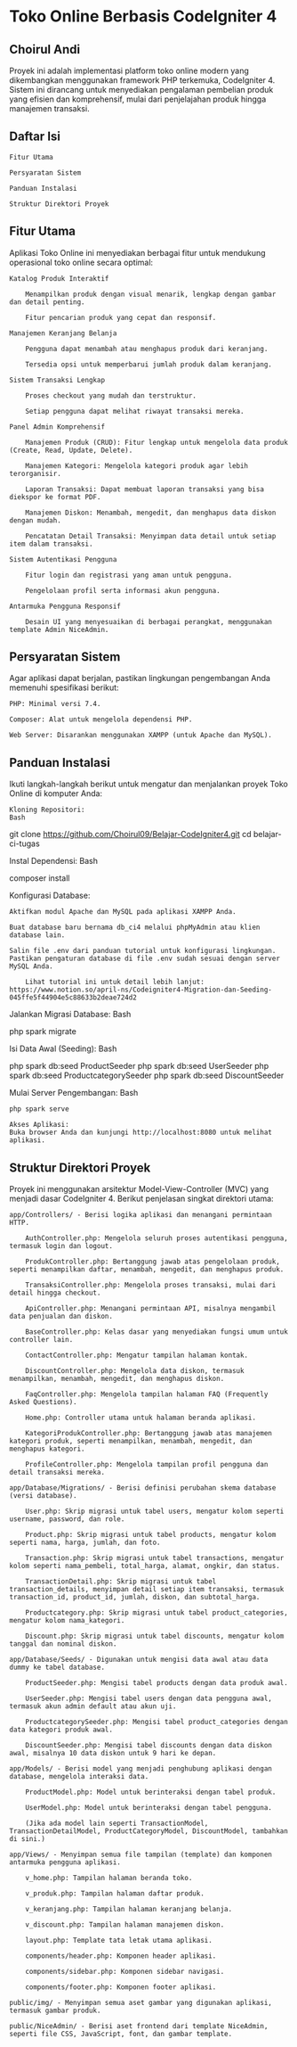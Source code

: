 # Toko Online Berbasis CodeIgniter 4
## Choirul Andi

Proyek ini adalah implementasi platform toko online modern yang dikembangkan menggunakan framework PHP terkemuka, CodeIgniter 4. Sistem ini dirancang untuk menyediakan pengalaman pembelian produk yang efisien dan komprehensif, mulai dari penjelajahan produk hingga manajemen transaksi.

## Daftar Isi
    Fitur Utama

    Persyaratan Sistem

    Panduan Instalasi

    Struktur Direktori Proyek

## Fitur Utama
Aplikasi Toko Online ini menyediakan berbagai fitur untuk mendukung operasional toko online secara optimal:

    Katalog Produk Interaktif

        Menampilkan produk dengan visual menarik, lengkap dengan gambar dan detail penting.

        Fitur pencarian produk yang cepat dan responsif.

    Manajemen Keranjang Belanja

        Pengguna dapat menambah atau menghapus produk dari keranjang.

        Tersedia opsi untuk memperbarui jumlah produk dalam keranjang.

    Sistem Transaksi Lengkap

        Proses checkout yang mudah dan terstruktur.

        Setiap pengguna dapat melihat riwayat transaksi mereka.

    Panel Admin Komprehensif

        Manajemen Produk (CRUD): Fitur lengkap untuk mengelola data produk (Create, Read, Update, Delete).

        Manajemen Kategori: Mengelola kategori produk agar lebih terorganisir.

        Laporan Transaksi: Dapat membuat laporan transaksi yang bisa diekspor ke format PDF.

        Manajemen Diskon: Menambah, mengedit, dan menghapus data diskon dengan mudah.

        Pencatatan Detail Transaksi: Menyimpan data detail untuk setiap item dalam transaksi.

    Sistem Autentikasi Pengguna

        Fitur login dan registrasi yang aman untuk pengguna.

        Pengelolaan profil serta informasi akun pengguna.

    Antarmuka Pengguna Responsif

        Desain UI yang menyesuaikan di berbagai perangkat, menggunakan template Admin NiceAdmin.

## Persyaratan Sistem
Agar aplikasi dapat berjalan, pastikan lingkungan pengembangan Anda memenuhi spesifikasi berikut:

    PHP: Minimal versi 7.4.

    Composer: Alat untuk mengelola dependensi PHP.

    Web Server: Disarankan menggunakan XAMPP (untuk Apache dan MySQL).

## Panduan Instalasi
Ikuti langkah-langkah berikut untuk mengatur dan menjalankan proyek Toko Online di komputer Anda:

    Kloning Repositori:
    Bash

git clone https://github.com/Choirul09/Belajar-CodeIgniter4.git
cd belajar-ci-tugas

Instal Dependensi:
Bash

composer install

Konfigurasi Database:

    Aktifkan modul Apache dan MySQL pada aplikasi XAMPP Anda.

    Buat database baru bernama db_ci4 melalui phpMyAdmin atau klien database lain.

    Salin file .env dari panduan tutorial untuk konfigurasi lingkungan. Pastikan pengaturan database di file .env sudah sesuai dengan server MySQL Anda.

        Lihat tutorial ini untuk detail lebih lanjut: https://www.notion.so/april-ns/Codeigniter4-Migration-dan-Seeding-045ffe5f44904e5c88633b2deae724d2

Jalankan Migrasi Database:
Bash

php spark migrate

Isi Data Awal (Seeding):
Bash

php spark db:seed ProductSeeder
php spark db:seed UserSeeder
php spark db:seed ProductcategorySeeder
php spark db:seed DiscountSeeder

Mulai Server Pengembangan:
Bash

    php spark serve

    Akses Aplikasi:
    Buka browser Anda dan kunjungi http://localhost:8080 untuk melihat aplikasi.

## Struktur Direktori Proyek
Proyek ini menggunakan arsitektur Model-View-Controller (MVC) yang menjadi dasar CodeIgniter 4. Berikut penjelasan singkat direktori utama:

    app/Controllers/ - Berisi logika aplikasi dan menangani permintaan HTTP.

        AuthController.php: Mengelola seluruh proses autentikasi pengguna, termasuk login dan logout.

        ProdukController.php: Bertanggung jawab atas pengelolaan produk, seperti menampilkan daftar, menambah, mengedit, dan menghapus produk.

        TransaksiController.php: Mengelola proses transaksi, mulai dari detail hingga checkout.

        ApiController.php: Menangani permintaan API, misalnya mengambil data penjualan dan diskon.

        BaseController.php: Kelas dasar yang menyediakan fungsi umum untuk controller lain.

        ContactController.php: Mengatur tampilan halaman kontak.

        DiscountController.php: Mengelola data diskon, termasuk menampilkan, menambah, mengedit, dan menghapus diskon.

        FaqController.php: Mengelola tampilan halaman FAQ (Frequently Asked Questions).

        Home.php: Controller utama untuk halaman beranda aplikasi.

        KategoriProdukController.php: Bertanggung jawab atas manajemen kategori produk, seperti menampilkan, menambah, mengedit, dan menghapus kategori.

        ProfileController.php: Mengelola tampilan profil pengguna dan detail transaksi mereka.

    app/Database/Migrations/ - Berisi definisi perubahan skema database (versi database).

        User.php: Skrip migrasi untuk tabel users, mengatur kolom seperti username, password, dan role.

        Product.php: Skrip migrasi untuk tabel products, mengatur kolom seperti nama, harga, jumlah, dan foto.

        Transaction.php: Skrip migrasi untuk tabel transactions, mengatur kolom seperti nama_pembeli, total_harga, alamat, ongkir, dan status.

        TransactionDetail.php: Skrip migrasi untuk tabel transaction_details, menyimpan detail setiap item transaksi, termasuk transaction_id, product_id, jumlah, diskon, dan subtotal_harga.

        Productcategory.php: Skrip migrasi untuk tabel product_categories, mengatur kolom nama_kategori.

        Discount.php: Skrip migrasi untuk tabel discounts, mengatur kolom tanggal dan nominal diskon.

    app/Database/Seeds/ - Digunakan untuk mengisi data awal atau data dummy ke tabel database.

        ProductSeeder.php: Mengisi tabel products dengan data produk awal.

        UserSeeder.php: Mengisi tabel users dengan data pengguna awal, termasuk akun admin default atau akun uji.

        ProductcategorySeeder.php: Mengisi tabel product_categories dengan data kategori produk awal.

        DiscountSeeder.php: Mengisi tabel discounts dengan data diskon awal, misalnya 10 data diskon untuk 9 hari ke depan.

    app/Models/ - Berisi model yang menjadi penghubung aplikasi dengan database, mengelola interaksi data.

        ProductModel.php: Model untuk berinteraksi dengan tabel produk.

        UserModel.php: Model untuk berinteraksi dengan tabel pengguna.

        (Jika ada model lain seperti TransactionModel, TransactionDetailModel, ProductCategoryModel, DiscountModel, tambahkan di sini.)

    app/Views/ - Menyimpan semua file tampilan (template) dan komponen antarmuka pengguna aplikasi.

        v_home.php: Tampilan halaman beranda toko.

        v_produk.php: Tampilan halaman daftar produk.

        v_keranjang.php: Tampilan halaman keranjang belanja.

        v_discount.php: Tampilan halaman manajemen diskon.

        layout.php: Template tata letak utama aplikasi.

        components/header.php: Komponen header aplikasi.

        components/sidebar.php: Komponen sidebar navigasi.

        components/footer.php: Komponen footer aplikasi.        

    public/img/ - Menyimpan semua aset gambar yang digunakan aplikasi, termasuk gambar produk.

    public/NiceAdmin/ - Berisi aset frontend dari template NiceAdmin, seperti file CSS, JavaScript, font, dan gambar template.